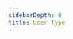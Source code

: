 ```yaml
---
sidebarDepth: 0
title: User Type
---
```


<Content :page-key="getPageKey($site.pages, '/demo/_user.html')" />